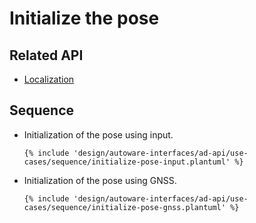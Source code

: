 # Initialize the pose

## Related API

- [Localization](../features/localization.md)

## Sequence

- Initialization of the pose using input.

  ```plantuml
  {% include 'design/autoware-interfaces/ad-api/use-cases/sequence/initialize-pose-input.plantuml' %}
  ```

- Initialization of the pose using GNSS.

  ```plantuml
  {% include 'design/autoware-interfaces/ad-api/use-cases/sequence/initialize-pose-gnss.plantuml' %}
  ```
